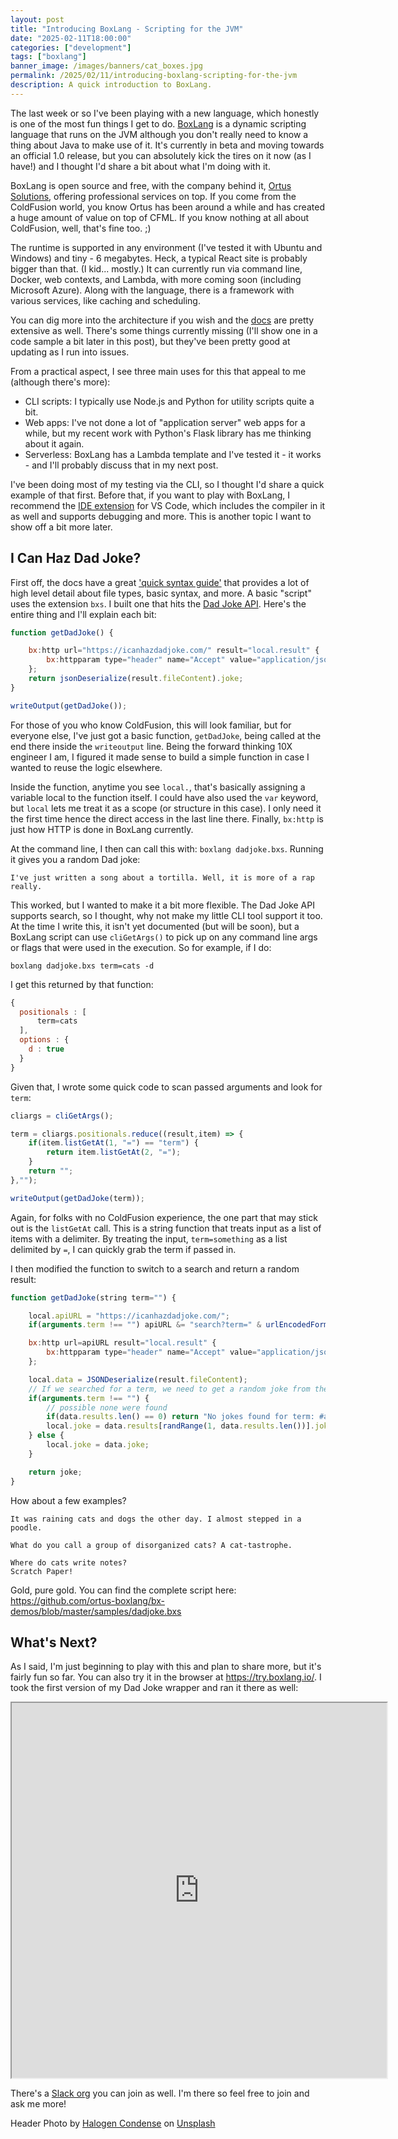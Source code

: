 ```yaml
---
layout: post
title: "Introducing BoxLang - Scripting for the JVM"
date: "2025-02-11T18:00:00"
categories: ["development"]
tags: ["boxlang"]
banner_image: /images/banners/cat_boxes.jpg
permalink: /2025/02/11/introducing-boxlang-scripting-for-the-jvm
description: A quick introduction to BoxLang.
---
```


The last week or so I've been playing with a new language, which honestly is one of the most fun things I get to do. [BoxLang](https://boxlang.io/) is a dynamic scripting language that runs on the JVM although you don't really need to know a thing about Java to make use of it. It's currently in beta and moving towards an official 1.0 release, but you can absolutely kick the tires on it now (as I have!) and I thought I'd share a bit about what I'm doing with it. 

BoxLang is open source and free, with the company behind it, [Ortus Solutions](https://www.ortussolutions.com/), offering professional services on top. If you come from the ColdFusion world, you know Ortus has been around a while and has created a huge amount of value on top of CFML. If you know nothing at all about ColdFusion, well, that's fine too. ;) 

The runtime is supported in any environment (I've tested it with Ubuntu and Windows) and tiny - 6 megabytes. Heck, a typical React site is probably bigger than that. (I kid... mostly.) It can currently run via command line, Docker, web contexts, and Lambda, with more coming soon (including Microsoft Azure). Along with the language, there is a framework with various services, like caching and scheduling. 

You can dig more into the architecture if you wish and the [docs](https://boxlang.ortusbooks.com/) are pretty extensive as well. There's some things currently missing (I'll show one in a code sample a bit later in this post), but they've been pretty good at updating as I run into issues.

From a practical aspect, I see three main uses for this that appeal to me (although there's more):

* CLI scripts: I typically use Node.js and Python for utility scripts quite a bit.
* Web apps: I've not done a lot of "application server" web apps for a while, but my recent work with Python's Flask library has me thinking about it again. 
* Serverless: BoxLang has a Lambda template and I've tested it - it works - and I'll probably discuss that in my next post. 

I've been doing most of my testing via the CLI, so I thought I'd share a quick example of that first. Before that, if you want to play with BoxLang, I recommend the [IDE extension](https://boxlang.ortusbooks.com/getting-started/ide-tooling) for VS Code, which includes the compiler in it as well and supports debugging and more. This is another topic I want to show off a bit more later. 

## I Can Haz Dad Joke?

First off, the docs have a great ['quick syntax guide'](https://boxlang.ortusbooks.com/getting-started/overview/syntax-style-guide) that provides a lot of high level detail about file types, basic syntax, and more. A basic "script" uses the extension `bxs`. I built one that hits the [Dad Joke API](https://icanhazdadjoke.com/api). Here's the entire thing and I'll explain each bit:

```js
function getDadJoke() {

	bx:http url="https://icanhazdadjoke.com/" result="local.result" {
		bx:httpparam type="header" name="Accept" value="application/json";
	};
	return jsonDeserialize(result.fileContent).joke;
}

writeOutput(getDadJoke());
```

For those of you who know ColdFusion, this will look familiar, but for everyone else, I've just got a basic function, `getDadJoke`, being called at the end there inside the `writeoutput` line. Being the forward thinking 10X engineer I am, I figured it made sense to build a simple function in case I wanted to reuse the logic elsewhere. 

Inside the function, anytime you see `local.`, that's basically assigning a variable local to the function itself. I could have also used the `var` keyword, but `local` lets me treat it as a scope (or structure in this case). I only need it the first time hence the direct access in the last line there. Finally, `bx:http` is just how HTTP is done in BoxLang currently. 

At the command line, I then can call this with: `boxlang dadjoke.bxs`. Running it gives you a random Dad joke:

```
I've just written a song about a tortilla. Well, it is more of a rap really.
```

This worked, but I wanted to make it a bit more flexible. The Dad Joke API supports search, so I thought, why not make my little CLI tool support it too. At the time I write this, it isn't yet documented (but will be soon), but a BoxLang script can use `cliGetArgs()` to pick up on any command line args or flags that were used in the execution. So for example, if I do:

```
boxlang dadjoke.bxs term=cats -d
```

I get this returned by that function:

```js
{
  positionals : [
      term=cats
  ],
  options : {
    d : true
  }
}
```

Given that, I wrote some quick code to scan passed arguments and look for `term`:

```js
cliargs = cliGetArgs();

term = cliargs.positionals.reduce((result,item) => {
	if(item.listGetAt(1, "=") == "term") {
		return item.listGetAt(2, "=");
	}
	return "";
},"");

writeOutput(getDadJoke(term));
```

Again, for folks with no ColdFusion experience, the one part that may stick out is the `listGetAt` call. This is a string function that treats input as a list of items with a delimiter. By treating the input, `term=something` as a list delimited by `=`, I can quickly grab the term if passed in. 

I then modified the function to switch to a search and return a random result:

```js
function getDadJoke(string term="") {

	local.apiURL = "https://icanhazdadjoke.com/";
	if(arguments.term !== "") apiURL &= "search?term=" & urlEncodedFormat(arguments.term);

	bx:http url=apiURL result="local.result" {
		bx:httpparam type="header" name="Accept" value="application/json";
	};

	local.data = JSONDeserialize(result.fileContent);
	// If we searched for a term, we need to get a random joke from the results, otherwise, just .joke
	if(arguments.term !== "") {
		// possible none were found
		if(data.results.len() == 0) return "No jokes found for term: #arguments.term#";
		local.joke = data.results[randRange(1, data.results.len())].joke;
	} else {
		local.joke = data.joke;
	}

	return joke;
}
```

How about a few examples?

```
It was raining cats and dogs the other day. I almost stepped in a poodle.

What do you call a group of disorganized cats? A cat-tastrophe.

Where do cats write notes?
Scratch Paper!
```

Gold, pure gold. You can find the complete script here: <https://github.com/ortus-boxlang/bx-demos/blob/master/samples/dadjoke.bxs>

## What's Next?

As I said, I'm just beginning to play with this and plan to share more, but it's fairly fun so far. You can also try it in the browser at <https://try.boxlang.io/>. I took the first version of my Dad Joke wrapper and ran it there as well:

<iframe 
        width="600"
        height="600" 
		allow="fullscreen"
        src="https://try.boxlang.io/editor?ro=false&code=eJxNj70OgzAMhGfyFFEmWGAHMVTt1KXP4CamhIYkCk5%2FqHj3JkKVOljyZ53uzkO0krSz%2FIZ0AnV2dywr%2FmGsuL7akcjzGEwv8ra0TaMl2BFWBWpKylq6uRE84BIN9cI4CabeSSSP4ufhIcDM6e0xOSEoDIJbmBMdpESfxA8wMSF4b1JELtRMi7OiY8WWJiDFYHk%2BnXDBoMHoFcs9qh60waOzhJaqOvfq2MbYM2jCSyQfqfx%2Fruq%2BsSpVQw%3D%3D">
    </iframe>

There's a [Slack org](https://boxteam.ortussolutions.com/) you can join as well. I'm there so feel free to join and ask me more!

Header Photo by <a href="https://unsplash.com/@truth6474?utm_content=creditCopyText&utm_medium=referral&utm_source=unsplash">Halogen Condense</a> on <a href="https://unsplash.com/photos/a-couple-of-kittens-sitting-inside-of-a-cardboard-box-s78pyX8IroM?utm_content=creditCopyText&utm_medium=referral&utm_source=unsplash">Unsplash</a>
      
